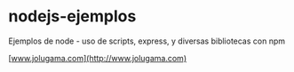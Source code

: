 # nodejs-ejemplos
Ejemplos de node - uso de scripts, express, y diversas bibliotecas con npm


[www.jolugama.com](http://www.jolugama.com)